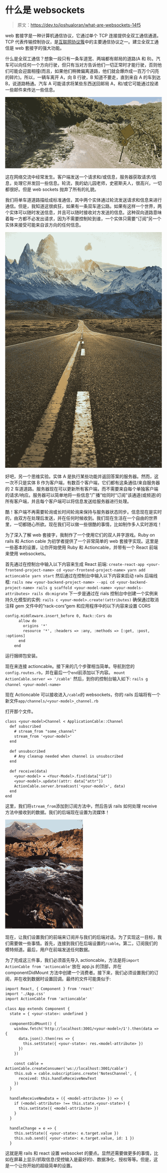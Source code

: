 # 什么是 websockets

> 原文：<https://dev.to/joshualoran/what-are-websockets-14f5>

web 套接字是一种计算机通信协议，它通过单个 TCP 连接提供全双工通信通道。TCP 代表传输控制协议，是[互联网协议簇](https://en.wikipedia.org/wiki/Internet_protocol_suite)中的主要通信协议之一。建立全双工通信是 web 套接字的强大功能。

什么是全双工通信？想象一段只有一条车道宽、两端都有邮局的道路(A 和 B)。汽车可以向任何一个方向行驶，但只有当对方告诉他们一切正常时才能行驶，否则他们可能会迎面相撞(而且，如果他们稍微偏离道路，他们就会爆炸成一百万个闪亮的碎片)。所以，一辆车离开 A，向 B 行驶，B 知道不要走，直到来自 A 的车到达 B，说道路畅通。汽车 A 可能请求将某些东西送回邮局 A，和/或它可能通过投递一些邮件来传达一些信息。

[![alt text](img/60bbbbf8cf28c4e963e1e38bd441b1c6.png "One Lane Road")](https://res.cloudinary.com/practicaldev/image/fetch/s--zVt0oNVU--/c_limit%2Cf_auto%2Cfl_progressive%2Cq_auto%2Cw_880/https://www.dangerousroads.oimg/stories/__Roads00000e/BigKahekili%2520Highway0.jpg)

这在网络交流中经常发生。客户端发送一个请求和/或信息，服务器获取请求/信息，处理它并发回一些信息。轮流，我的幼儿园老师，史密斯夫人，很高兴，一切都很好。但是 web sockets 抛弃了所有的礼貌。

我们将单车道道路描绘成标准通信，其中两个实体通过轮流发送请求和信息来进行通信。但是，我知道这很疯狂，如果有一条双车道公路。如果有这样一个世界，两个实体可以随时发送信息，并且可以随时接收对方发送的信息。这种双向道路意味着每一方都不必发出请求，因为不需要控制轮到谁，一个实体只需要“订阅”另一个实体来接受可能来自该方向的任何信息。

[![alt text](img/d561fad911e6e14b52753cad357bbf7c.png "Two Lane Road")](https://res.cloudinary.com/practicaldev/image/fetch/s--fvWpcz1W--/c_limit%2Cf_auto%2Cfl_progressive%2Cq_auto%2Cw_880/https://i.pinimg.com/originals/39/3a/81/393a813c18c76da08c22efc0c6086413.jpg)

好吧，另一个思维实验。实体 A 是执行某些功能并返回答案的服务器。然而，这一次不只是实体 B 作为客户端，有数百个客户端，它们都有这条通往/来自服务器的 2 车道道路。服务器现在可以更新所有客户端，而不需要来自每个单独客户端的请求/响应。服务器可以简单地将一些信息“广播”给同时“订阅”该通道(或频道)的所有客户端，并且每个客户端可以将信息发送给服务器进行处理。

酷！客户端不再需要轮询或长时间轮询来保持与服务器状态同步。信息现在是实时的，由双方在处理后发送，并在任何时候收到。我们现在生活在一个自由的世界里，一切都随心所欲。现在我们可以做一些很酷的事情，比如制作多人实时游戏！

为了深入了解 web 套接字，我制作了一个使用它们的双人井字游戏。Ruby on rails 和 Action cable 为初学者提供了一个非常简单的 web 套接字实现。这里是一些基本的设置，让你开始使用 Ruby 和 Actioncable，并带有一个 React 前端来使用 websockets。

首先通过在控制台中输入以下内容来生成 React 前端:
 `create-react-app <your-frontend-project-name>
cd <your-frontend-project-name>
yarn add actioncable
yarn start` 
然后通过在控制台中输入以下内容来启动 rails 后端线框:
 `rails new <your-backend-project-name> --api
cd <your-backend-project-name>
rails g scaffold <your-model-name> <your-models-attributes>
rails db:migrate` 
下一步是通过在 rials 控制台中创建一个实例来持久化模型的实例:
 `rails c
<your-model>.create!(attributes)` 
确保通过取消注释 gem 文件中的“rack-cors”gem 和应用程序中的以下内容来设置 CORS

```
config.middleware.insert_before 0, Rack::Cors do
      allow do
        origins '*'
        resource '*', :headers => :any, :methods => [:get, :post, :options]
      end
    end 
```

运行捆绑包安装。

现在来连接 actioncable。接下来的几个步骤相当简单。导航到您的`config.routes.rb`，并在最后一个`end`前添加以下内容。
 `mount ActionCable.server => '/cable'` 
然后，到你的控制台输入如下:
 `rails g channel <your-model-name>` 

现在 Actioncable 可以接收进入`/cable`的 websockets，你的 rails 后端将有一个新文件`app/channels/<your-model>_channel.rb`

打开那个文件。

```
class <your-model>Channel < ApplicationCable::Channel
  def subscribed
    # stream_from "some_channel"
    stream_from '<your-model>'
  end

  def unsubscribed
    # Any cleanup needed when channel is unsubscribed
  end

  def receive(data)
    <your-model> = <Your-Model>.find(data["id"])
    <your-model>.update!(attr: data["attr"])
    ActionCable.server.broadcast('<your-model>', data)
  end
end 
```

这里，我们将`stream_from`添加到订阅方法中，然后告诉 rails 如何处理 receive 方法中接收到的数据。我们的后端现在设置为流媒体！

[![alt text](img/08541c6dbb143814c5e5a3eae02b10d7.png "cool stream")](https://res.cloudinary.com/practicaldev/image/fetch/s--B3Y2fD0a--/c_limit%2Cf_auto%2Cfl_progressive%2Cq_auto%2Cw_880/https://media0.giphy.com/media/2csuIJj6TmuKA/giphy.webp%3Fcid%3D790b76115cdb073431614a326f5eedb6%26rid%3Dgiphy.webp)

现在，让我们设置我们的前端来订阅并与我们的后端对话。为了实现这一目标，我们需要做一些事情。首先，连接到我们在后端设置的`/cable`。第二，订阅我们的模特频道。最后，用户在前端发送任何数据。

为了完成这三件事，我们必须首先导入 actioncable，方法是将`import ActionCable from 'actioncable'`放在 app.js 的顶部，并在 componentDidMount 方法中创建一个消费者。接下来，我们必须设置我们的订阅，并在收到数据时设置回调。最终的文件可能类似于:

```
import React, { Component } from 'react'
import './App.css'
import ActionCable from 'actioncable'

class App extends Component {
  state = { <your-state>: undefined }

  componentDidMount() {
    window.fetch('http://localhost:3001/<your-model>/1').then(data => {
      data.json().then(res => {
        this.setState({ <your-state>: res.<model-attribute> })
      })
    })

    const cable = ActionCable.createConsumer('ws://localhost:3001/cable')
    this.sub = cable.subscriptions.create('NotesChannel', {
      received: this.handleReceiveNewText
    })
  }

  handleReceiveNewData = ({ <model-attribute> }) => {
    if (<model-attribute> !== this.state.<your-state>) {
      this.setState({ <model-attribute> })
    }
  }

  handleChange = e => {
    this.setState({ <your-state>: e.target.value })
    this.sub.send({ <your-state>: e.target.value, id: 1 })
  } 
```

这就是用 rails 和 react 设置 websocket 的要点。显然还需要做更多的事情，比如在屏幕上显示/抓取信息(受控输入是最好的)、数据净化、授权等等。但是，这是一个让你开始的超级简单的设置。